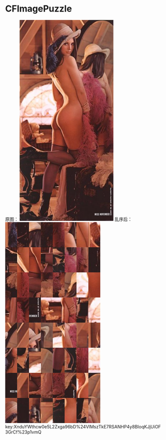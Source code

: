 # CFImagePuzzle
原图：
![原图](https://github.com/coful/CFImagePuzzle/blob/master/lena.jpg)
乱序后：
![新图](https://github.com/coful/CFImagePuzzle/blob/master/XnduYWthcw0e5L2Zxga96bD%24VlMszTkE7RSANHP4y8BIoqKJjUiOF3GrCf%23p1vmQ.png)  
key:XnduYWthcw0e5L2Zxga96bD%24VlMszTkE7RSANHP4y8BIoqKJjUiOF3GrCf%23p1vmQ
